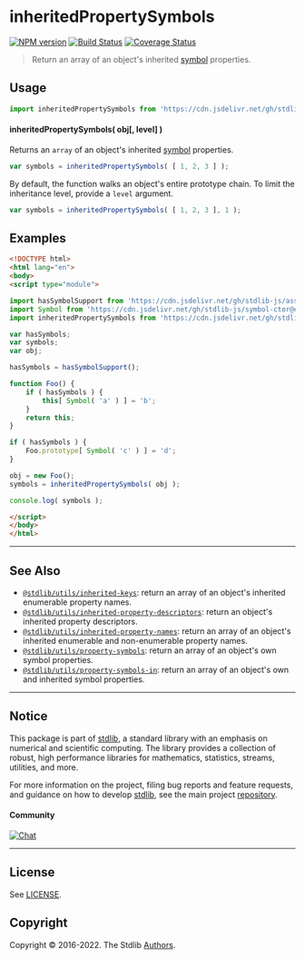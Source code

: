 <!--

@license Apache-2.0

Copyright (c) 2018 The Stdlib Authors.

Licensed under the Apache License, Version 2.0 (the "License");
you may not use this file except in compliance with the License.
You may obtain a copy of the License at

   http://www.apache.org/licenses/LICENSE-2.0

Unless required by applicable law or agreed to in writing, software
distributed under the License is distributed on an "AS IS" BASIS,
WITHOUT WARRANTIES OR CONDITIONS OF ANY KIND, either express or implied.
See the License for the specific language governing permissions and
limitations under the License.

-->

# inheritedPropertySymbols

[![NPM version][npm-image]][npm-url] [![Build Status][test-image]][test-url] [![Coverage Status][coverage-image]][coverage-url] <!-- [![dependencies][dependencies-image]][dependencies-url] -->

> Return an array of an object's inherited [symbol][@stdlib/symbol/ctor] properties.



<section class="usage">

## Usage

```javascript
import inheritedPropertySymbols from 'https://cdn.jsdelivr.net/gh/stdlib-js/utils-inherited-property-symbols@esm/index.mjs';
```

#### inheritedPropertySymbols( obj\[, level] )

Returns an `array` of an object's inherited [symbol][@stdlib/symbol/ctor] properties.

```javascript
var symbols = inheritedPropertySymbols( [ 1, 2, 3 ] );
```

By default, the function walks an object's entire prototype chain. To limit the inheritance level, provide a `level` argument.

```javascript
var symbols = inheritedPropertySymbols( [ 1, 2, 3 ], 1 );
```

</section>

<!-- /.usage -->

<section class="notes">

</section>

<!-- /.notes -->

<section class="examples">

## Examples

<!-- eslint no-undef: "error" -->

```html
<!DOCTYPE html>
<html lang="en">
<body>
<script type="module">

import hasSymbolSupport from 'https://cdn.jsdelivr.net/gh/stdlib-js/assert-has-symbol-support@esm/index.mjs';
import Symbol from 'https://cdn.jsdelivr.net/gh/stdlib-js/symbol-ctor@esm/index.mjs';
import inheritedPropertySymbols from 'https://cdn.jsdelivr.net/gh/stdlib-js/utils-inherited-property-symbols@esm/index.mjs';

var hasSymbols;
var symbols;
var obj;

hasSymbols = hasSymbolSupport();

function Foo() {
    if ( hasSymbols ) {
        this[ Symbol( 'a' ) ] = 'b';
    }
    return this;
}

if ( hasSymbols ) {
    Foo.prototype[ Symbol( 'c' ) ] = 'd';
}

obj = new Foo();
symbols = inheritedPropertySymbols( obj );

console.log( symbols );

</script>
</body>
</html>
```

</section>

<!-- /.examples -->

<!-- Section for related `stdlib` packages. Do not manually edit this section, as it is automatically populated. -->

<section class="related">

* * *

## See Also

-   <span class="package-name">[`@stdlib/utils/inherited-keys`][@stdlib/utils/inherited-keys]</span><span class="delimiter">: </span><span class="description">return an array of an object's inherited enumerable property names.</span>
-   <span class="package-name">[`@stdlib/utils/inherited-property-descriptors`][@stdlib/utils/inherited-property-descriptors]</span><span class="delimiter">: </span><span class="description">return an object's inherited property descriptors.</span>
-   <span class="package-name">[`@stdlib/utils/inherited-property-names`][@stdlib/utils/inherited-property-names]</span><span class="delimiter">: </span><span class="description">return an array of an object's inherited enumerable and non-enumerable property names.</span>
-   <span class="package-name">[`@stdlib/utils/property-symbols`][@stdlib/utils/property-symbols]</span><span class="delimiter">: </span><span class="description">return an array of an object's own symbol properties.</span>
-   <span class="package-name">[`@stdlib/utils/property-symbols-in`][@stdlib/utils/property-symbols-in]</span><span class="delimiter">: </span><span class="description">return an array of an object's own and inherited symbol properties.</span>

</section>

<!-- /.related -->

<!-- Section for all links. Make sure to keep an empty line after the `section` element and another before the `/section` close. -->


<section class="main-repo" >

* * *

## Notice

This package is part of [stdlib][stdlib], a standard library with an emphasis on numerical and scientific computing. The library provides a collection of robust, high performance libraries for mathematics, statistics, streams, utilities, and more.

For more information on the project, filing bug reports and feature requests, and guidance on how to develop [stdlib][stdlib], see the main project [repository][stdlib].

#### Community

[![Chat][chat-image]][chat-url]

---

## License

See [LICENSE][stdlib-license].


## Copyright

Copyright &copy; 2016-2022. The Stdlib [Authors][stdlib-authors].

</section>

<!-- /.stdlib -->

<!-- Section for all links. Make sure to keep an empty line after the `section` element and another before the `/section` close. -->

<section class="links">

[npm-image]: http://img.shields.io/npm/v/@stdlib/utils-inherited-property-symbols.svg
[npm-url]: https://npmjs.org/package/@stdlib/utils-inherited-property-symbols

[test-image]: https://github.com/stdlib-js/utils-inherited-property-symbols/actions/workflows/test.yml/badge.svg?branch=main
[test-url]: https://github.com/stdlib-js/utils-inherited-property-symbols/actions/workflows/test.yml?query=branch:main

[coverage-image]: https://img.shields.io/codecov/c/github/stdlib-js/utils-inherited-property-symbols/main.svg
[coverage-url]: https://codecov.io/github/stdlib-js/utils-inherited-property-symbols?branch=main

<!--

[dependencies-image]: https://img.shields.io/david/stdlib-js/utils-inherited-property-symbols.svg
[dependencies-url]: https://david-dm.org/stdlib-js/utils-inherited-property-symbols/main

-->

[chat-image]: https://img.shields.io/gitter/room/stdlib-js/stdlib.svg
[chat-url]: https://gitter.im/stdlib-js/stdlib/

[stdlib]: https://github.com/stdlib-js/stdlib

[stdlib-authors]: https://github.com/stdlib-js/stdlib/graphs/contributors

[umd]: https://github.com/umdjs/umd
[es-module]: https://developer.mozilla.org/en-US/docs/Web/JavaScript/Guide/Modules

[deno-url]: https://github.com/stdlib-js/utils-inherited-property-symbols/tree/deno
[umd-url]: https://github.com/stdlib-js/utils-inherited-property-symbols/tree/umd
[esm-url]: https://github.com/stdlib-js/utils-inherited-property-symbols/tree/esm

[stdlib-license]: https://raw.githubusercontent.com/stdlib-js/utils-inherited-property-symbols/main/LICENSE

[@stdlib/symbol/ctor]: https://github.com/stdlib-js/symbol-ctor/tree/esm

<!-- <related-links> -->

[@stdlib/utils/inherited-keys]: https://github.com/stdlib-js/utils-inherited-keys/tree/esm

[@stdlib/utils/inherited-property-descriptors]: https://github.com/stdlib-js/utils-inherited-property-descriptors/tree/esm

[@stdlib/utils/inherited-property-names]: https://github.com/stdlib-js/utils-inherited-property-names/tree/esm

[@stdlib/utils/property-symbols]: https://github.com/stdlib-js/utils-property-symbols/tree/esm

[@stdlib/utils/property-symbols-in]: https://github.com/stdlib-js/utils-property-symbols-in/tree/esm

<!-- </related-links> -->

</section>

<!-- /.links -->
